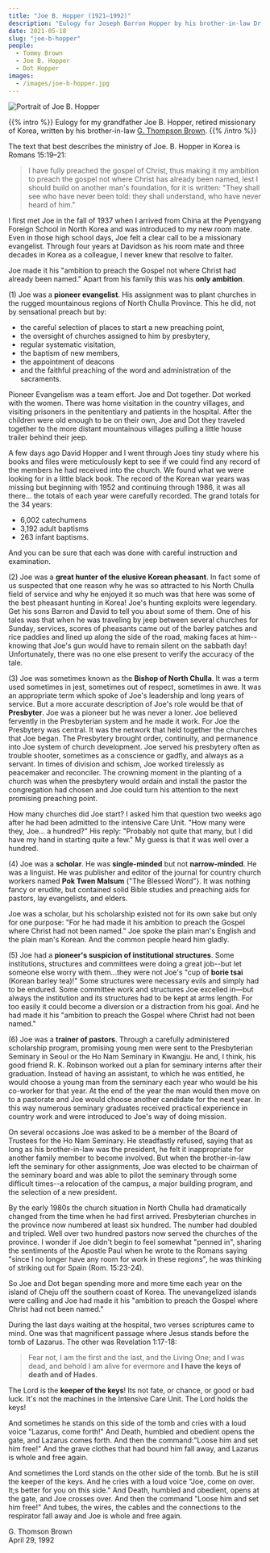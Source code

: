 ```yaml
---
title: "Joe B. Hopper (1921–1992)"
description: "Eulogy for Joseph Barron Hopper by his brother-in-law Dr. G. Thomson Brown."
date: 2021-05-18
slug: "joe-b-hopper"
people:
  - Tommy Brown
  - Joe B. Hopper
  - Dot Hopper
images:
  - /images/joe-b-hopper.jpg
---
```


![Portrait of Joe B. Hopper](/images/joe-b-hopper.jpg)

{{% intro %}}
Eulogy for my grandfather Joe B. Hopper, retired missionary of Korea, written by his brother-in-law [G. Thompson Brown](https://en.wikipedia.org/wiki/G._Thompson_Brown).
{{% /intro %}}

The text that best describes the ministry of Joe. B. Hopper in Korea is Romans 15:19–21:

> I have fully preached the gospel of Christ, thus making it my ambition to preach the gospel not where Christ has already been named, lest I should build on another man's foundation, for it is written: "They shall see who have never been told: they shall understand, who have never heard of him."

I first met Joe in the fall of 1937 when I arrived from China at the Pyengyang Foreign School in North Korea and was introduced to my new room mate. Even in those high school days, Joe felt a clear call to be a missionary evangelist. Through four years at Davidson as his room mate and three decades in Korea as a colleague, I never knew that resolve to falter.

Joe made it his "ambition to preach the Gospel not where Christ had already been named." Apart from his family this was his __only ambition__.

(1) Joe was a __pioneer evangelist__. His assignment was to plant churches in the rugged mountainous regions of North Chulla Province. This he did, not by sensational preach but by:

- the careful selection of places to start a new preaching point,
- the oversight of churches assigned to him by presbytery,
- regular systematic visitation,
- the baptism of new members,
- the appointment of deacons
- and the faithful preaching of the word and administration of the sacraments.

Pioneer Evangelism was a team effort. Joe and Dot together. Dot worked with the women. There was home visitation in the country villages, and visiting prisoners in the penitentiary and patients in the hospital. After the children were old enough to be on their own, Joe and Dot they traveled together to the more distant mountainous villages pulling a little house trailer behind their jeep.

A few days ago David Hopper and I went through Joes tiny study where his books and files were meticulously kept to see if we could find any record of the members he had received into the church. We found what we were looking for in a little black book. The record of the Korean war years was missing but beginning with 1952 and continuing through 1986, it was all there… the totals of each year were carefully recorded. The grand totals for the 34 years:

- 6,002 catechumens
- 3,192 adult baptisms
- 263 infant baptisms.

And you can be sure that each was done with careful instruction and examination.

(2) Joe was a __great hunter of the elusive Korean pheasant__. In fact some of us suspected that one reason why he was so attracted to his North Chulla field of service and why he enjoyed it so much was that here was some of the best pheasant hunting in Korea! Joe's hunting exploits were legendary. Get his sons Barron and David to tell you about some of them. One of his tales was that when he was traveling by jeep between several churches for Sunday, services, scores of pheasants came out of the barley patches and rice paddies and lined up along the side of the road, making faces at him--knowing that Joe's gun would have to remain silent on the sabbath day! Unfortunately, there was no one else present to verify the accuracy of the tale.

(3) Joe was sometimes known as the __Bishop of North Chulla__. It was a term used sometimes in jest, sometimes out of respect, sometimes in awe. It was an appropriate term which spoke of Joe's leadership and long years of service. But a more accurate description of Joe's role would be that of __Presbyter__. Joe was a pioneer but he was never a loner. Joe believed fervently in the Presbyterian system and he made it work. For Joe the Presbytery was central. It was the network that held together the churches that Joe began. The Presbytery brought order, continuity, and permanence into Joe system of church development. Joe served his presbytery often as trouble shooter, sometimes as a conscience or gadfly, and always as a servant. In times of division and schism, Joe worked tirelessly as peacemaker and reconciler. The crowning moment in the planting of a church was when the presbytery would ordain and install the pastor the congregation had chosen and Joe could turn his attention to the next promising preaching point.

How many churches did Joe start? I asked him that question two weeks ago after he had been admitted to the intensive Care Unit. "How many were they, Joe... a hundred?" His reply: "Probably not quite that many, but I did have my hand in starting quite a few." My guess is that it was well over a hundred.

(4) Joe was a __scholar__. He was __single-minded__ but not __narrow-minded__. He was a linguist. He was publisher and editor of the journal for country church workers named __Pok Twen Malsum__ ("The Blessed Word"}. It was nothing fancy or erudite, but contained solid Bible studies and preaching aids for pastors, lay evangelists, and elders.

Joe was a scholar, but his scholarship existed not for its own sake but only for one purpose: "For he had made it his ambition to preach the Gospel where Christ had not been named." Joe spoke the plain man's English and the plain man's Korean. And the common people heard him gladly.

(5) Joe had a __pioneer's suspicion of institutional structures__. Some institutions, structures and committees were doing a great job--but let someone else worry with them...they were not Joe's "cup of __borie tsai__ (Korean barley tea)!" Some structures were necessary evils and simply had to be endured. Some committee work and structures Joe excelled in—but always the institution and its structures had to be kept at arms length. For too easily it could become a diversion or a distraction from his goal. And he had made it his "ambition to preach the Gospel where Christ had not been named."

(6) Joe was a __trainer of pastors__. Through a carefully administered scholarship program, promising young men were sent to the Presbyterian Seminary in Seoul or the Ho Nam Seminary in Kwangju. He and, I think, his good friend R. K. Robinson worked out a plan for seminary interns after their graduation. Instead of having an assistant, to which he was entitled, he would choose a young man from the seminary each year who would be his co-worker for that year. At the end of the year the man would then move on to a pastorate and Joe would choose another candidate for the next year. In this way numerous seminary graduates received practical experience in country work and were introduced to Joe's way of doing mission.

On several occasions Joe was asked to be a member of the Board of Trustees for the Ho Nam Seminary. He steadfastly refused, saying that as long as his brother-in-law was the president, he felt it inappropriate for another family member to become involved. But when the brother-in-law left the seminary for other assignments, Joe was elected to be chairman of the seminary board and was able to pilot the seminary through some difficult times--a relocation of the campus, a major building program, and the selection of a new president.

By the early 1980s the church situation in North Chulla had dramatically changed from the time when he had first arrived. Presbyterian churches in the province now numbered at least six hundred. The number had doubled and tripled. Well over two hundred pastors now served the churches of the province. I wonder if Joe didn't begin to feel somewhat "penned in", sharing the sentiments of the Apostle Paul when he wrote to the Romans saying "since I no longer have any room for work in these regions", he was thinking of striking out for Spain (Rom. 15:23-24).

So Joe and Dot began spending more and more time each year on the island of Cheju off the southern coast of Korea. The unevangelized islands were calling and Joe had made it his "ambition to preach the Gospel where Christ had not been named."

During the last days waiting at the hospital, two verses scriptures came to mind. One was that magnificent passage where Jesus stands before the tomb of Lazarus. The other was Revelation 1:17-18:

> Fear not, I am the first and the last, and the Living One; and I was dead, and behold I am alive for evermore and __I have the keys of death and of Hades__.

The Lord is the __keeper of the keys__! Its not fate, or chance, or good or bad luck. It's not the machines in the Intensive Care Unit. The Lord holds the keys!

And sometimes he stands on this side of the tomb and cries with a loud voice "Lazarus, come forth!" And Death, humbled and obedient opens the gate, and Lazarus comes forth. And then the command:"Loose him and set him free!" And the grave clothes that had bound him fall away, and Lazarus is whole and free again.

And sometimes the Lord stands on the other side of the tomb. But he is still the keeper of the keys. And he cries with a loud voice "Joe, come on over. It;s better for you on this side." And Death, humbled and obedient, opens at the gate, and Joe crosses over. And then the command "Loose him and set him free!" And tubes, the wires, the cables and the connections to the respirator fall away and Joe is whole and free again.

G. Thomson Brown<br>
April 29, 1992
